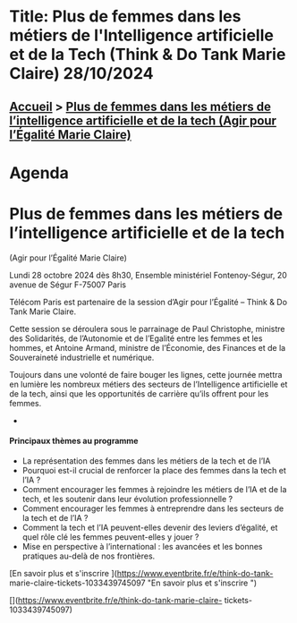 # Title: Plus de femmes dans les métiers de l'Intelligence artificielle et de la Tech (Think & Do Tank Marie Claire) 28/10/2024

## [Accueil](https://www.telecom-paris.fr "https://www.telecom-paris.fr") > [Plus de femmes dans les métiers de l’intelligence artificielle et de la tech (Agir pour l’Égalité Marie Claire)](https://www.telecom-paris.fr/agenda/femmes-metiers-ia-tech-agir-egalite-marie-claire)

[](https://www.telecom-paris.fr/fr/accueil)

# Agenda

# Plus de femmes dans les métiers de l’intelligence artificielle et de la tech
(Agir pour l’Égalité Marie Claire)

Lundi 28 octobre 2024 dès 8h30, Ensemble ministériel Fontenoy-Ségur, 20 avenue
de Ségur F-75007 Paris

Télécom Paris est partenaire de la session d’Agir pour l’Égalité – Think & Do
Tank Marie Claire.

Cette session se déroulera sous le parrainage de Paul Christophe, ministre des
Solidarités, de l’Autonomie et de l’Egalité entre les femmes et les hommes, et
Antoine Armand, ministre de l’Économie, des Finances et de la Souveraineté
industrielle et numérique.

Toujours dans une volonté de faire bouger les lignes, cette journée mettra en
lumière les nombreux métiers des secteurs de l’Intelligence artificielle et de
la tech, ainsi que les opportunités de carrière qu’ils offrent pour les
femmes.

  * 

#### Principaux thèmes au programme

  * La représentation des femmes dans les métiers de la tech et de l’IA
  * Pourquoi est-il crucial de renforcer la place des femmes dans la tech et l’IA ?
  * Comment encourager les femmes à rejoindre les métiers de l’IA et de la tech, et les soutenir dans leur évolution professionnelle ?
  * Comment encourager les femmes à entreprendre dans les secteurs de la tech et de l’IA ?
  * Comment la tech et l’IA peuvent-elles devenir des leviers d’égalité, et quel rôle clé les femmes peuvent-elles y jouer ?
  * Mise en perspective à l’international : les avancées et les bonnes pratiques au-delà de nos frontières.

[En savoir plus et s'inscrire ](https://www.eventbrite.fr/e/think-do-tank-
marie-claire-tickets-1033439745097 "En savoir plus et s'inscrire ")

[](https://www.eventbrite.fr/e/think-do-tank-marie-claire-
tickets-1033439745097)

